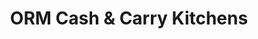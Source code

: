 ---
title: "ORM Cash & Carry Kitchens"
url: /castlemartyr/orm-cash-und-carry-kitchens/
shop: Küchen
---